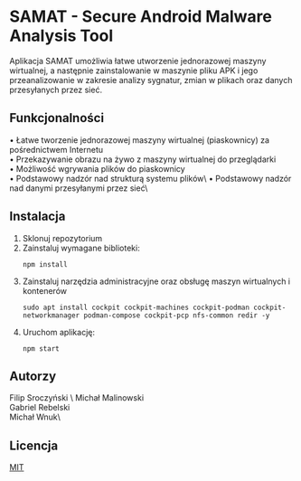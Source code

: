 
# SAMAT - Secure Android Malware Analysis Tool

Aplikacja SAMAT umożliwia łatwe utworzenie jednorazowej maszyny wirtualnej, a następnie zainstalowanie w maszynie pliku APK i jego przeanalizowanie w zakresie analizy sygnatur, zmian w plikach oraz danych przesyłanych przez sieć.

## Funkcjonalności

•	Łatwe tworzenie jednorazowej maszyny wirtualnej (piaskownicy) za pośrednictwem Internetu\
•	Przekazywanie obrazu na żywo z maszyny wirtualnej do przeglądarki\
•	Możliwość wgrywania plików do piaskownicy\
•	Podstawowy nadzór nad strukturą systemu plików\ 
•	Podstawowy nadzór nad danymi przesyłanymi przez sieć\


## Instalacja

1. Sklonuj repozytorium
2. Zainstaluj wymagane biblioteki:
   ```
   npm install
   ```
3. Zainstaluj narzędzia administracyjne oraz obsługę maszyn wirtualnych i kontenerów
   ```
   sudo apt install cockpit cockpit-machines cockpit-podman cockpit-networkmanager podman-compose cockpit-pcp nfs-common redir -y
   ```
4. Uruchom aplikację:
    ```
    npm start
    ```

## Autorzy
Filip Sroczyński \ 
Michał Malinowski\
Gabriel Rebelski\
Michał Wnuk\

## Licencja

[MIT](https://choosealicense.com/licenses/mit/)
